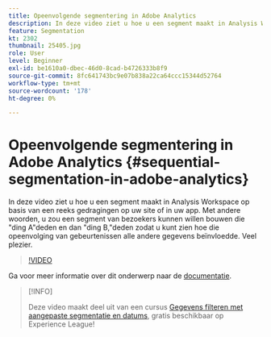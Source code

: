 ```yaml
---
title: Opeenvolgende segmentering in Adobe Analytics
description: In deze video ziet u hoe u een segment maakt in Analysis Workspace op basis van een reeks gedragingen op uw site of in uw app. Met andere woorden, u zou een segment van bezoekers kunnen willen bouwen die iets A deden en dan dingen B deden, zodat u kunt zien hoe die opeenvolging van gebeurtenissen alle andere gegevens beïnvloedde. Veel plezier.
feature: Segmentation
kt: 2302
thumbnail: 25405.jpg
role: User
level: Beginner
exl-id: be1610a0-dbec-46d0-8cad-b4726333b8f9
source-git-commit: 8fc641743bc9e07b838a22ca64ccc15344d52764
workflow-type: tm+mt
source-wordcount: '178'
ht-degree: 0%

---
```


# Opeenvolgende segmentering in Adobe Analytics {#sequential-segmentation-in-adobe-analytics}

In deze video ziet u hoe u een segment maakt in Analysis Workspace op basis van een reeks gedragingen op uw site of in uw app. Met andere woorden, u zou een segment van bezoekers kunnen willen bouwen die &quot;ding A&quot;deden en dan &quot;ding B,&quot;deden zodat u kunt zien hoe die opeenvolging van gebeurtenissen alle andere gegevens beïnvloedde. Veel plezier.

>[!VIDEO](https://video.tv.adobe.com/v/25405/?quality=12&learn=on)

Ga voor meer informatie over dit onderwerp naar de [documentatie](https://experienceleague.adobe.com/docs/analytics/components/segmentation/segmentation-workflow/seg-sequential-build.html?lang=en).

>[!INFO]
>
> Deze video maakt deel uit van een cursus [Gegevens filteren met aangepaste segmentatie en datums](https://experienceleague.adobe.com/?recommended=Analytics-U-1-2021.1.filterdata), gratis beschikbaar op Experience League!
